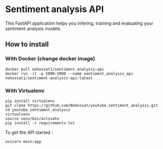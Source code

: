 # Sentiment analysis API

This FastAPI application helps you infering, training and evaluating your sentiment analysis models.

## How to install

### With Docker (change docker image)

```shell
docker pull nohossat1/sentiment-analysis-api
docker run -it -p 5000:5000 --name sentiment_analysis_api nohossat1/sentiment-analysis-api:latest
```

### With Virtualenv

```shell
pip install virtualenv
git clone https://github.com/Nohossat/youtube_sentiment_analysis.git
cd youtube_sentiment_analysis
virtualvenv
source venv/bin/activate
pip install -r requirements.txt
```

To get the API started :

```
uvicorn main:app
```
